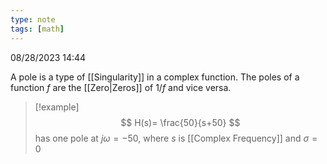 ```yaml
---
type: note
tags: [math]
---
```

08/28/2023 14:44

  

A pole is a type of [[Singularity]] in a complex function. The poles of a function $f$ are the [[Zero|Zeros]] of $1/f$ and vice versa. 

>[!example]
>$$
H(s)= \frac{50}{s+50}
$$ has one pole at $j\omega=-50$, 
>where $s$ is [[Complex Frequency]]  and $\sigma=0$

